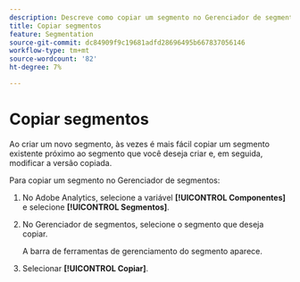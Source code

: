 ```yaml
---
description: Descreve como copiar um segmento no Gerenciador de segmentos
title: Copiar segmentos
feature: Segmentation
source-git-commit: dc84909f9c19681adfd28696495b667837056146
workflow-type: tm+mt
source-wordcount: '82'
ht-degree: 7%

---
```


# Copiar segmentos

Ao criar um novo segmento, às vezes é mais fácil copiar um segmento existente próximo ao segmento que você deseja criar e, em seguida, modificar a versão copiada.

Para copiar um segmento no Gerenciador de segmentos:

1. No Adobe Analytics, selecione a variável **[!UICONTROL Componentes]** e selecione **[!UICONTROL Segmentos]**.

1. No Gerenciador de segmentos, selecione o segmento que deseja copiar.

   A barra de ferramentas de gerenciamento do segmento aparece.

1. Selecionar **[!UICONTROL Copiar]**.